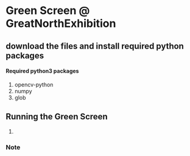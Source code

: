 # Green Screen @ GreatNorthExhibition

## download the files and install required python packages

#### Required python3 packages
1. opencv-python
2. numpy
3. glob

## Running the Green Screen
1. 

### Note
